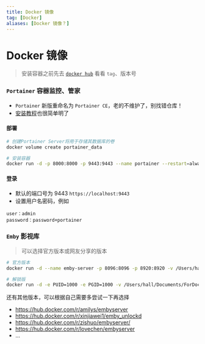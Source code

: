```yaml
---
title: Docker 镜像
tag: [Docker] 
aliases: [Docker 镜像？]
---
```


# Docker 镜像

> 安装容器之前先去 [`docker hub`](https://hub.docker.com/) 看看 `tag`、版本号

### `Portainer` 容器监控、管家

- `Portainer` 新版重命名为 `Portainer CE`，老的不维护了，别找错仓库！
- [安装教程](https://docs.portainer.io/start/install-ce/server/docker/linux)也很简单明了

#### 部署

```bash
# 创建Portainer Server将用于存储其数据库的卷
docker volume create portainer_data

# 安装容器
docker run -d -p 8000:8000 -p 9443:9443 --name portainer --restart=always -v /var/run/docker.sock:/var/run/docker.sock -v portainer_data:/data portainer/portainer-ce:latest
```

#### 登录

- 默认的端口号为 9443 `https://localhost:9443`
- 设置用户名密码，例如

```
user：admin
password：password+portainer 
```

### `Emby` 影视库

> 可以选择官方版本或网友分享的版本

```bash
# 官方版本
docker run -d --name emby-server -p 8096:8096 -p 8920:8920 -v /Users/hall/Documents/ForDocker/config/emby:/config -v /Users/hall/Documents/Media:/data emby/embyserver

# 解锁版
docker run -d -e PUID=1000 -e PGID=1000 -v /Users/hall/Documents/ForDocker/config/emby:/config -v /Users/hall/Documents/Media:/data -p 8096:8096 -p 8920:8920 --name=emby xinjiawei1/emby_unlockd:latest
```

还有其他版本，可以根据自己需要多尝试一下再选择

- https://hub.docker.com/r/amilys/embyserver
- https://hub.docker.com/r/xinjiawei1/emby_unlockd
- https://hub.docker.com/r/zishuo/embyserver/
- https://hub.docker.com/r/lovechen/embyserver
- ...

